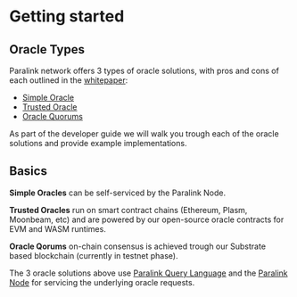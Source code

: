 <!--
order: 12
-->

# Getting started

## Oracle Types
Paralink network offers 3 types of oracle solutions, with pros and cons of each outlined in the [whitepaper](/whitepaper/security):
 - [Simple Oracle](/developer-guide/simple-oracle)
 - [Trusted Oracle](/developer-guide/trusted-oracle)
 - [Oracle Quorums](/developer-guide/oracle-quorums)

As part of the developer guide we will walk you trough each of the oracle solutions and provide
example implementations.

## Basics
**Simple Oracles** can be self-serviced by the Paralink Node.

**Trusted Oracles** run on smart contract chains (Ethereum, Plasm, Moonbeam, etc) and are powered by our
open-source oracle contracts for EVM and WASM runtimes.

**Oracle Qorums** on-chain consensus is achieved trough our Substrate based blockchain
(currently in testnet phase).

The 3 oracle solutions above use [Paralink Query Language](/developer-guide/paralink-query-language) and
the [Paralink Node](/developer-guide/paralink-node) for servicing the underlying oracle requests.
